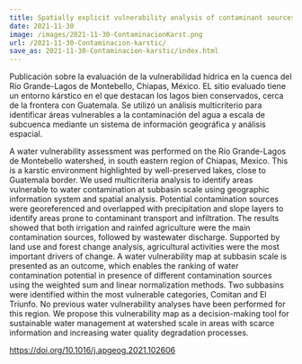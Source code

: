 ```yaml
---
title: Spatially explicit vulnerability analysis of contaminant sources in a karstic watershed in southeastern Mexico
date: 2021-11-30
image: /images/2021-11-30-ContaminacionKarst.png
url: /2021-11-30-Contaminacion-karstic/
save_as: 2021-11-30-Contaminacion-karstic/index.html
---
```



Publicación sobre la evaluación de la vulnerabilidad hídrica en la
cuenca del Río Grande-Lagos de Montebello, Chiapas, México. EL sitio
evaluado tiene un entorno kárstico en el que destacan los lagos bien
conservados, cerca de la frontera con Guatemala. Se utilizó un
análisis multicriterio para identificar áreas vulnerables a la
contaminación del agua a escala de subcuenca mediante un sistema de
información geográfica y análisis espacial.



A water vulnerability assessment was performed on the Río Grande-Lagos
de Montebello watershed, in south eastern region of Chiapas, Mexico.
This is a karstic environment highlighted by well-preserved lakes,
close to Guatemala border. We used multicriteria analysis to identify
areas vulnerable to water contamination at subbasin scale using
geographic information system and spatial analysis. Potential
contamination sources were georeferenced and overlapped with
precipitation and slope layers to identify areas prone to contaminant
transport and infiltration. The results showed that both irrigation
and rainfed agriculture were the main contamination sources, followed
by wastewater discharge. Supported by land use and forest change
analysis, agricultural activities were the most important drivers of
change. A water vulnerability map at subbasin scale is presented as an
outcome, which enables the ranking of water contamination potential in
presence of different contamination sources using the weighted sum and
linear normalization methods. Two subbasins were identified within the
most vulnerable categories, Comitan and El Triunfo. No previous water
vulnerability analyses have been performed for this region.  We
propose this vulnerability map as a decision-making tool for
sustainable water management at watershed scale in areas with scarce
information and increasing water quality degradation processes.

<https://doi.org/10.1016/j.apgeog.2021.102606>
